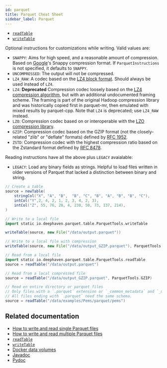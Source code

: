 ```yaml
---
id: parquet
title: Parquet Cheat Sheet
sidebar_label: Parquet
---
```


- [`readTable`](../data-import-export/Parquet/readTable.md)
- [`writeTable`](../data-import-export/Parquet/writeTable.md)

Optional instructions for customizations while writing. Valid values are:

- `SNAPPY`: Aims for high speed, and a reasonable amount of compression. Based on [Google](https://github.com/google/snappy/blob/main/format_description.txt)'s Snappy compression format. If `ParquetInstructions` is not specified, it defaults to `SNAPPY`.
- `UNCOMPRESSED`: The output will not be compressed.
- `LZ4_RAW`: A codec based on the [LZ4 block format](https://github.com/lz4/lz4/blob/dev/doc/lz4_Block_format.md). Should always be used instead of `LZ4`.
- `LZ4`: **Deprecated** Compression codec loosely based on the [LZ4 compression algorithm](https://github.com/lz4/lz4), but with an additional undocumented framing scheme. The framing is part of the original Hadoop compression library and was historically copied first in parquet-mr, then emulated with mixed results by parquet-cpp. Note that `LZ4` is deprecated; use `LZ4_RAW` instead.
- `LZO`: Compression codec based on or interoperable with the [LZO compression library](http://www.oberhumer.com/opensource/lzo/).
- `GZIP`: Compression codec based on the GZIP format (not the closely-related "zlib" or "deflate" formats) defined by [RFC 1952](https://tools.ietf.org/html/rfc1952).
- `ZSTD`: Compression codec with the highest compression ratio based on the Zstandard format defined by [RFC 8478](https://tools.ietf.org/html/rfc8478).

Reading instructions have all the above plus `LEGACY` avaialable:

- `LEGACY`: Load any binary fields as strings. Helpful to load files written in older versions of Parquet that lacked a distinction between binary and string.

```groovy skip-test
// Create a table
source = newTable(
    stringCol("X", "A", "B",  "B", "C", "B", "A", "B", "B", "C"),
    intCol("Y",2, 4, 2, 1, 2, 3, 4, 2, 3),
    intCol("Z", 55, 76, 20, 4, 230, 50, 73, 137, 214),
)

// Write to a local file
import static io.deephaven.parquet.table.ParquetTools.writeTable

writeTable(source, new File("/data/output.parquet"))

// Write to a local file with compression
writeTable(source, new File("/data/output_GZIP.parquet"), ParquetTools.GZIP)

// Read from a local file
import static io.deephaven.parquet.table.ParquetTools.readTable
source = readTable("/data/output.parquet")

// Read from a local compressed file
source = readTable("/data/output_GZIP.parquet", ParquetTools.GZIP)

// Read en entire directory or parquet files
// Only files with a `.parquet` extension or `_common_metadata` and `_metadata` files should be located in these directories.
// All files ending with `.parquet` need the same schema.
source = readTable("/data/examples/Pems/parquet/pems")
```

## Related documentation

- [How to write and read single Parquet files](../../how-to-guides/parquet-single.md)
- [How to write and read multiple Parquet files](../../how-to-guides/parquet-directory.md)
- [`readTable`](../data-import-export/Parquet/readTable.md)
- [`writeTable`](../data-import-export/Parquet/writeTable.md)
- [Docker data volumes](../../conceptual/docker-data-volumes.md)
- [Javadoc](<https://deephaven.io/core/javadoc/io/deephaven/parquet/table/ParquetTools.html#readTable(java.io.File)>)
- [Pydoc](https://deephaven.io/core/pydoc/code/deephaven.ParquetTools.html?highlight=writetable#deephaven.ParquetTools.writeTable)
